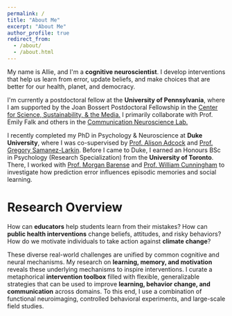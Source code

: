 ```yaml
---
permalink: /
title: "About Me"
excerpt: "About Me"
author_profile: true
redirect_from: 
  - /about/
  - /about.html
---
```

My name is Allie, and I'm a **cognitive neuroscientist**. I develop interventions that help us learn from error, update beliefs, and make choices that are better for our health, planet, and democracy.

I'm currently a postdoctoral fellow at the **University of Pennsylvania**, where I am supported by the Joan Bossert Postdoctoral Fellowship in the <a href="https://web.sas.upenn.edu/pcssm/">Center for Science, Sustainability, & the Media.</a> I primarily collaborate with Prof. Emily Falk and others in the <a href="https://www.asc.upenn.edu/research/centers/communication-neuroscience-lab">Communication Neuroscience Lab.</a>

I recently completed my PhD in Psychology & Neuroscience at **Duke University**, where I was co-supervised by <a href="https://www.adcocklab.org/">Prof. Alison Adcock</a> and <a href="https://www.mcablab.science/">Prof. Gregory Samanez-Larkin</a>. Before I came to Duke, I earned an Honours BSc in Psychology (Research Specialization) from the **University of Toronto**. There, I worked with <a href="https://barense.psych.utoronto.ca/">Prof. Morgan Barense</a> and <a href="https://socialcognitivescience.ca/">Prof. William Cunningham</a> to investigate how prediction error influences episodic memories and social learning. 



Research Overview
======
How can **educators** help students learn from their mistakes? How can **public health interventions** change beliefs, attitudes, and risky behaviors? How do we motivate individuals to take action against **climate change**?

These diverse real-world challenges are unified by common cognitive and neural mechanisms. My research on **learning, memory, and motivation** reveals these underlying mechanisms to inspire interventions. I curate a metaphorical **intervention toolbox** filled with flexible, generalizable strategies that can be used to improve **learning, behavior change, and communication** across domains. To this end, I use a combination of functional neuroimaging, controlled behavioral experiments, and large-scale field studies.
